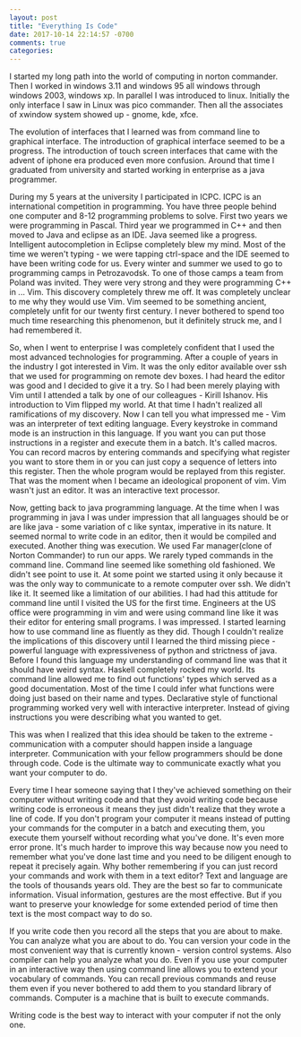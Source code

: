 ```yaml
---
layout: post
title: "Everything Is Code"
date: 2017-10-14 22:14:57 -0700
comments: true
categories: 
---
```


I started my long path into the world of computing in norton commander. Then I
worked in windows 3.11 and windows 95 all windows through windows 2003, windows
xp. In parallel I was introduced to linux. Initially the only interface I saw
in Linux was pico commander. Then all the associates of xwindow system showed
up - gnome, kde, xfce.

The evolution of interfaces that I learned was from command line to graphical
interface. The introduction of graphical interface seemed to be a progress.
The introduction of touch screen interfaces that came with the advent of iphone
era produced even more confusion. Around that time I graduated from university
and started working in enterprise as a java programmer.

During my 5 years at the university I participated in ICPC. ICPC is an
international competition in programming. You have three people behind one
computer and 8-12 programming problems to solve. First two years we were
programming in Pascal. Third year we programmed in C++ and then moved to Java
and eclipse as an IDE. Java seemed like a progress. Intelligent autocompletion
in Eclipse completely blew my mind. Most of the time we weren't typing - we
were tapping ctrl-space and the IDE seemed to have been writing code for us.
Every winter and summer we used to go to programming camps in Petrozavodsk. To
one of those camps a team from Poland was invited. They were very strong and
they were programming C++ in ... Vim. This discovery completely threw me off.
It was completely unclear to me why they would use Vim. Vim seemed to be
something ancient, completely unfit for our twenty first century. I never
bothered to spend too much time researching this phenomenon, but it definitely
struck me, and I had remembered it.

So, when I went to enterprise I was completely confident that I used the most
advanced technologies for programming. After a couple of years in the industry
I got interested in Vim. It was the only editor available over ssh that we used
for programming on remote dev boxes. I had heard the editor was good and I
decided to give it a try. So I had been merely playing with Vim until I
attended a talk by one of our colleagues - Kirill Ishanov. His introduction to
Vim flipped my world. At that time I hadn't realized all ramifications of my
discovery. Now I can tell you what impressed me - Vim was an interpreter of
text editing language. Every keystroke in command mode is an instruction in
this language. If you want you can put those instructions in a register and
execute them in a batch. It's called macros. You can record macros by entering
commands and specifying what register you want to store them in or you can just
copy a sequence of letters into this register. Then the whole program would be
replayed from this register. That was the moment when I became an ideological
proponent of vim. Vim wasn't just an editor. It was an interactive text
processor.

Now, getting back to java programming language. At the time when I was
programming in java I was under impression that all languages should be or are
like java - some variation of c like syntax, imperative in its nature. It
seemed normal to write code in an editor, then it would be compiled and
executed. Another thing was execution. We used Far manager(clone of Norton
Commander) to run our apps. We rarely typed commands in the command line.
Command line seemed like something old fashioned. We didn't see point to use
it. At some point we started using it only because it was the only way to
communicate to a remote computer over ssh. We didn't like it. It seemed like a
limitation of our abilities. I had had this attitude for command line until I
visited the US for the first time. Engineers at the US office were programming
in vim and were using command line like it was their editor for entering small
programs. I was impressed. I started learning how to use command line as
fluently as they did. Though I couldn't realize the implications of this
discovery until I learned the third missing piece - powerful language with
expressiveness of python and strictness of java. Before I found this language
my understanding of command line was that it should have weird syntax. Haskell
completely rocked my world. Its command line allowed me to find out functions'
types which served as a good documentation. Most of the time I could infer what
functions were doing just based on their name and types. Declarative style of
functional programming worked very well with interactive interpreter. Instead
of giving instructions you were describing what you wanted to get.

This was when I realized that this idea should be taken to the extreme -
communication with a computer should happen inside a language interpreter.
Communication with your fellow programmers should be done through code. Code is
the ultimate way to communicate exactly what you want your computer to do.

Every time I hear someone saying that I they've achieved something on their
computer without writing code and that they avoid writing code because writing
code is erroneous it means they just didn't realize that they wrote a line of
code. If you don't program your computer it means instead of putting your
commands for the computer in a batch and executing them, you execute them
yourself without recording what you've done. It's even more error prone. It's
much harder to improve this way because now you need to remember what you've
done last time and you need to be diligent enough to repeat it precisely again.
Why bother remembering if you can just record your commands and work with them
in a text editor? Text and language are the tools of thousands years old. They
are the best so far to communicate information. Visual information, gestures
are the most effective. But if you want to preserve your knowledge for some
extended period of time then text is the most compact way to do so.

If you write code then you record all the steps that you are about to make. You
can analyze what you are about to do. You can version your code in the most
convenient way that is currently known - version control systems. Also compiler
can help you analyze what you do. Even if you use your computer in an
interactive way then using command line allows you to extend your vocabulary of
commands. You can recall previous commands and reuse them even if you never
bothered to add them to you standard library of commands. Computer is a machine
that is built to execute commands.

Writing code is the best way to interact with your computer if not the only one.
